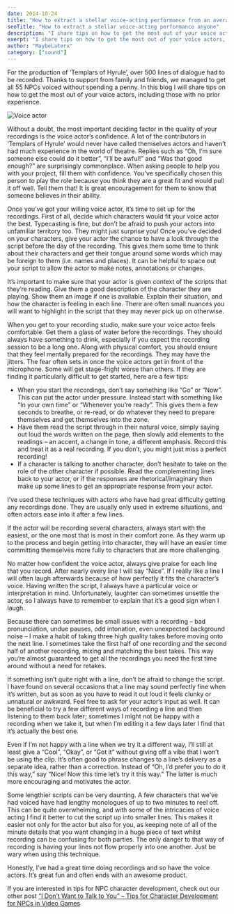 ```yaml
---
date: 2014-10-24
title: "How to extract a stellar voice-acting performance from an average Joe"
seoTitle: "How to extract a stellar voice-acting performance anyone"
description: "I share tips on how to get the most out of your voice actors, including those with no prior experience, to get 55 NPCs voiced without spending a penny."
exerpt: "I share tips on how to get the most out of your voice actors, including those with no prior experience, to get all 55 NPCs voiced without spending a penny"
author: "MaybeLaterx"
category: ["sound"]
---
```


For the production of ‘Templars of Hyrule’, over 500 lines of dialogue had to be recorded. Thanks to support from family and friends, we managed to get all 55 NPCs voiced without spending a penny. In this blog I will share tips on how to get the most out of your voice actors, including those with no prior experience.

![Voice actor](/blog/posts/extractstellarvoiceactingperformance/main.jpeg)

Without a doubt, the most important deciding factor in the quality of your recordings is the voice actor’s confidence. A lot of the contributors in ‘Templars of Hyrule’ would never have called themselves actors and haven’t had much experience in the world of theatre. Replies such as “Oh, I’m sure someone else could do it better”, “I’ll be awful!” and “Was that good enough?” are surprisingly commonplace. When asking people to help you with your project, fill them with confidence. You’ve specifically chosen this person to play the role because you think they are a great fit and would pull it off well. Tell them that! It is great encouragement for them to know that someone believes in their ability.

Once you’ve got your willing voice actor, it’s time to set up for the recordings. First of all, decide which characters would fit your voice actor the best. Typecasting is fine, but don’t be afraid to push your actors into unfamiliar territory too. They might just surprise you! Once you’ve decided on your characters, give your actor the chance to have a look through the script before the day of the recording. This gives them some time to think about their characters and get their tongue around some words which may be foreign to them (i.e. names and places). It can be helpful to space out your script to allow the actor to make notes, annotations or changes.

It’s important to make sure that your actor is given context of the scripts that they’re reading. Give them a good description of the character they are playing. Show them an image if one is available. Explain their situation, and how the character is feeling in each line. There are often small nuances you will want to highlight in the script that they may never pick up on otherwise.

When you get to your recording studio, make sure your voice actor feels comfortable. Get them a glass of water before the recordings. They should always have something to drink, especially if you expect the recording session to be a long one. Along with physical comfort, you should ensure that they feel mentally prepared for the recordings. They may have the jitters. The fear often sets in once the voice actors get in front of the microphone. Some will get stage-fright worse than others. If they are finding it particularly difficult to get started, here are a few tips:

- When you start the recordings, don’t say something like “Go” or “Now”. This can put the actor under pressure. Instead start with something like “In your own time” or “Whenever you’re ready”. This gives them a few seconds to breathe, or re-read, or do whatever they need to prepare themselves and get themselves into the zone.
- Have them read the script through in their natural voice, simply saying out loud the words written on the page, then slowly add elements to the readings – an accent, a change in tone, a different emphasis. Record this and treat it as a real recording. If you don’t, you might just miss a perfect recording!
- If a character is talking to another character, don’t hesitate to take on the role of the other character if possible. Read the complementing lines back to your actor, or if the responses are rhetorical/imaginary then make up some lines to get an appropriate response from your actor.

I’ve used these techniques with actors who have had great difficulty getting any recordings done. They are usually only used in extreme situations, and often actors ease into it after a few lines.

If the actor will be recording several characters, always start with the easiest, or the one most that is most in their comfort zone. As they warm up to the process and begin getting into character, they will have an easier time committing themselves more fully to characters that are more challenging.

No matter how confident the voice actor, always give praise for each line that you record. After nearly every line I will say “Nice”. If I really like a line I will often laugh afterwards because of how perfectly it fits the character’s voice. Having written the script, I always have a particular voice or interpretation in mind. Unfortunately, laughter can sometimes unsettle the actor, so I always have to remember to explain that it’s a good sign when I laugh.

Because there can sometimes be small issues with a recording – bad pronunciation, undue pauses, odd intonation, even unexpected background noise – I make a habit of taking three high quality takes before moving onto the next line. I sometimes take the first half of one recording and the second half of another recording, mixing and matching the best takes. This way you’re almost guaranteed to get all the recordings you need the first time around without a need for retakes.

If something isn’t quite right with a line, don’t be afraid to change the script. I have found on several occasions that a line may sound perfectly fine when it’s written, but as soon as you have to read it out loud it feels clunky or unnatural or awkward. Feel free to ask for your actor’s input as well. It can be beneficial to try a few different ways of recording a line and then listening to them back later; sometimes I might not be happy with a recording when we take it, but when I’m editing it a few days later I find that it’s actually the best one.

Even if I’m not happy with a line when we try it a different way, I’ll still at least give a “Cool”, “Okay”, or “Got it” without giving off a vibe that I won’t be using the clip. It’s often good to phrase changes to a line’s delivery as a separate idea, rather than a correction. Instead of “Oh, I’d prefer you to do it this way,” say “Nice! Now this time let’s try it this way.” The latter is much more encouraging and motivates the actor.

Some lengthier scripts can be very daunting. A few characters that we’ve had voiced have had lengthy monologues of up to two minutes to reel off. This can be quite overwhelming, and with some of the intricacies of voice acting I find it better to cut the script up into smaller lines. This makes it easier not only for the actor but also for you, as keeping note of all of the minute details that you want changing in a huge piece of text whilst recording can be confusing for both parties. The only danger to that way of recording is having your lines not flow properly into one another. Just be wary when using this technique.

Honestly, I’ve had a great time doing recordings and so have the voice actors. It’s great fun and often ends with an awesome product.

If you are interested in tips for NPC character development, check out our other post [“I Don’t Want to Talk to You” – Tips for Character Development for NPCs in Video Games](/blog/game-design/i-dont-want-to-talk-to-you-tips-for-character-development-for-npcs-in-video-games)
